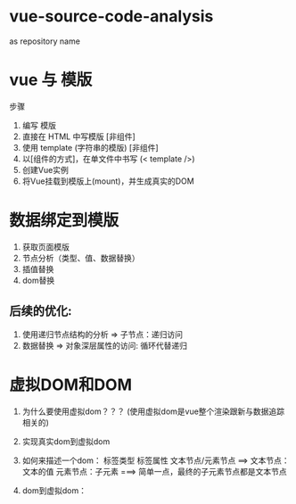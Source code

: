 # vue-source-code-analysis
as repository name
# vue 与 模版

步骤

1. 编写 模版  
  1. 直接在 HTML 中写模版 [非组件]
  2. 使用 template (字符串的模版) [非组件]
  3. 以[组件的方式]，在单文件中书写 (< template />)
2. 创建Vue实例
3. 将Vue挂载到模版上(mount)，并生成真实的DOM


# 数据绑定到模版

1. 获取页面模版
2. 节点分析（类型、值、数据替换）
3. 插值替换
4. dom替换

## 后续的优化: 
1. 使用递归节点结构的分析 => 子节点：递归访问
2. 数据替换 => 对象深层属性的访问: 循环代替递归

# 虚拟DOM和DOM

1. 为什么要使用虚拟dom？？？ (使用虚拟dom是vue整个渲染跟新与数据追踪相关的)

2. 实现真实dom到虚拟dom
  1. 如何来描述一个dom：
    标签类型
    标签属性
    文本节点/元素节点 ==> 
      文本节点：文本的值
      元素节点：子元素 ===> 简单一点，最终的子元素节点都是文本节点
  2. dom到虚拟dom：


